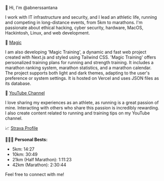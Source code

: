 👋 Hi, I'm @abnerssantana

I work with IT infrastructure and security, and I lead an athletic life, running and competing in long-distance events, from 5km to marathons. I'm passionate about ethical hacking, cyber security, hardware, MacOS, Hackintosh, Linux, and web development.

🎩 [Magic](vivendoacorrida.com)

I am also developing 'Magic Training', a dynamic and fast web project created with Next.js and styled using Tailwind CSS. 'Magic Training' offers personalized training plans for running and strength training. It includes a marathon ranking system, marathon statistics, and a marathon calendar. The project supports both light and dark themes, adapting to the user's preference or system settings. It is hosted on Vercel and uses JSON files as its database.

🎥 [YouTube Channel](https://www.youtube.com/@abnerssantana)

I love sharing my experiences as an athlete, as running is a great passion of mine. Interacting with others who share this passion is incredibly rewarding. I also create content related to running and training tips on my YouTube channel.

📈 [Strava Profile](https://www.strava.com/athletes/abnerss)

🏃🏻‍♂️ **Personal Bests:**

- 5km: 14:27
- 10km: 30:49
- 21km (Half Marathon): 1:11:23
- 42km (Marathon): 2:30:44

Feel free to connect with me!
